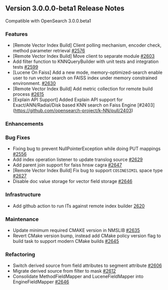 ## Version 3.0.0.0-beta1 Release Notes

Compatible with OpenSearch 3.0.0.beta1

### Features
* [Remote Vector Index Build] Client polling mechanism, encoder check, method parameter retrieval [#2576](https://github.com/opensearch-project/k-NN/pull/2576)
* [Remote Vector Index Build] Move client to separate module [#2603](https://github.com/opensearch-project/k-NN/pull/2603)
* Add filter function to KNNQueryBuilder with unit tests and integration tests [#2599](https://github.com/opensearch-project/k-NN/pull/2599)
* [Lucene On Faiss] Add a new mode, memory-optimized-search enable user to run vector search on FAISS index under memory constrained environment. [#2630](https://github.com/opensearch-project/k-NN/pull/2630)
* [Remote Vector Index Build] Add metric collection for remote build process [#2615](https://github.com/opensearch-project/k-NN/pull/2615)
* [Explain API Support] Added Explain API support for Exact/ANN/Radial/Disk based KNN search on Faiss Engine [#2403] (https://github.com/opensearch-project/k-NN/pull/2403)
### Enhancements
### Bug Fixes
* Fixing bug to prevent NullPointerException while doing PUT mappings [#2556](https://github.com/opensearch-project/k-NN/issues/2556)
* Add index operation listener to update translog source [#2629](https://github.com/opensearch-project/k-NN/pull/2629)
* Add parent join support for faiss hnsw cagra [#2647](https://github.com/opensearch-project/k-NN/pull/2647)
* [Remote Vector Index Build] Fix bug to support `COSINESIMIL` space type [#2627](https://github.com/opensearch-project/k-NN/pull/2627)
* Disable doc value storage for vector field storage [#2646](https://github.com/opensearch-project/k-NN/pull/2646)
### Infrastructure
* Add github action to run ITs against remote index builder [2620](https://github.com/opensearch-project/k-NN/pull/2620)
### Maintenance
* Update minimum required CMAKE version in NMSLIB [#2635](https://github.com/opensearch-project/k-NN/pull/2635)
* Revert CMake version bump, instead add CMake policy version flag to build task to support modern CMake builds [#2645](https://github.com/opensearch-project/k-NN/pull/2645/files)
### Refactoring
* Switch derived source from field attributes to segment attribute [#2606](https://github.com/opensearch-project/k-NN/pull/2606)
* Migrate derived source from filter to mask [#2612](https://github.com/opensearch-project/k-NN/pull/2612)
* Consolidate MethodFieldMapper and LuceneFieldMapper into EngineFieldMapper [#2646](https://github.com/opensearch-project/k-NN/pull/2646)
